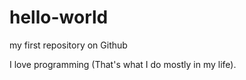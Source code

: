 # hello-world
my first repository on Github

I love programming (That's what I do mostly in my life).


